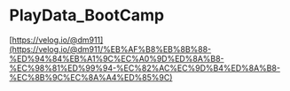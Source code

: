 # PlayData_BootCamp

[https://velog.io/@dm911](https://velog.io/@dm911/%EB%AF%B8%EB%8B%88-%ED%94%84%EB%A1%9C%EC%A0%9D%ED%8A%B8-%EC%98%81%ED%99%94-%EC%82%AC%EC%9D%B4%ED%8A%B8-%EC%8B%9C%EC%8A%A4%ED%85%9C)
